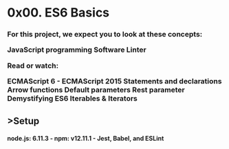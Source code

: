 <h1>0x00. ES6 Basics</h1>
<h3>For this project, we expect you to look at these concepts:

JavaScript programming
Software Linter

Read or watch:

ECMAScript 6 - ECMAScript 2015
Statements and declarations
Arrow functions
Default parameters
Rest parameter
Demystifying ES6 Iterables & Iterators</h3>
<h2>>Setup</h2>
<h4> 
node.js: 6.11.3 - npm: v12.11.1 -  Jest, Babel, and ESLint</h4>
